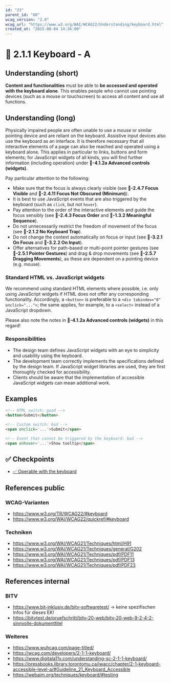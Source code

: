 ```yaml
---
id: "23"
parent_id: "68"
wcag_version: "2.0"
wcag_url: "https://www.w3.org/WAI/WCAG22/Understanding/keyboard.html"
created_at: "2015-08-04 14:36:00"
---
```


# 📜 2.1.1 Keyboard - A

## Understanding (short)

**Content and functionalities** must be able to **be accessed and operated with the keyboard alone**. This enables people who cannot use pointing devices (such as a mouse or touchscreen) to access all content and use all functions.

## Understanding (long)

Physically impaired people are often unable to use a mouse or similar pointing device and are reliant on the keyboard. Assistive input devices also use the keyboard as an interface. It is therefore necessary that all interactive elements of a page can also be reached and operated using a keyboard alone. This applies in particular to links, buttons and form elements; for JavaScript widgets of all kinds, you will find further information (including operation) under **📜-4.1.2a Advanced controls (widgets)**.

Pay particular attention to the following:

- Make sure that the focus is always clearly visible (see **📜-2.4.7 Focus Visible** and **📜-2.4.11 Focus Not Obscured (Minimum)**).
- It is best to use JavaScript events that are also triggered by the keyboard (such as `click`, but not `hover`).
- Pay attention to the order of the interactive elements and guide the focus sensibly (see **📜-2.4.3 Focus Order** and **📜-1.3.2 Meaningful Sequence**).
- Do not unnecessarily restrict the freedom of movement of the focus (see **📜-2.1.2 No Keyboard Trap**).
- Do not change the context automatically on focus or input (see **📜-3.2.1 On Focus** and **📜-3.2.2 On Input**).
- Offer alternatives for path-based or multi-point pointer gestures (see **📜-2.5.1 Pointer Gestures**) and drag & drop movements (see **📜-2.5.7 Dragging Movements**), as these are dependent on a pointing device (e.g. mouse).

### Standard HTML vs. JavaScript widgets

We recommend using standard HTML elements where possible, i.e. only using JavaScript widgets if HTML does not offer any corresponding functionality. Accordingly, a `<button>` is preferable to a `<div tabindex="0" onclick="...">`; the same applies, for example, to a `<select>` instead of a JavaScript dropdown.

Please also note the notes in **📜-4.1.2a Advanced controls (widgets)** in this regard!

### Responsibilities

- The design team defines JavaScript widgets with an eye to simplicity and usability using the keyboard.
- The development team correctly implements the specifications defined by the design team. If JavaScript widget libraries are used, they are first thoroughly checked for accessibility.
- Clients should be aware that the implementation of accessible JavaScript widgets can mean additional work.

## Examples

```html
<!-- HTML switch: good -->
<button>Submit</button>

<!-- Custom switch: bad -->
<span onclick='...'>Submit</span>

<!-- Event that cannot be triggered by the keyboard: bad -->
<span onhover='...'>Show tooltip</span>
```

## ✅ Checkpoints

- [✅ Operable with the keyboard](operable-with-the-keyboard)

## References public

### WCAG-Varianten

- <https://www.w3.org/TR/WCAG22/#keyboard>
- <https://www.w3.org/WAI/WCAG22/quickref/#keyboard>

### Techniken

- <https://www.w3.org/WAI/WCAG21/Techniques/html/H91>
- <https://www.w3.org/WAI/WCAG21/Techniques/general/G202>
- <https://www.w3.org/WAI/WCAG21/Techniques/pdf/PDF11>
- <https://www.w3.org/WAI/WCAG21/Techniques/pdf/PDF13>
- <https://www.w3.org/WAI/WCAG21/Techniques/pdf/PDF23>

## References internal

### BITV

- <https://www.bit-inklusiv.de/bitv-softwaretest/> → keine spezifischen Infos für dieses EK!
- <https://bitvtest.de/pruefschritt/bitv-20-web/bitv-20-web-9-2-4-2-sinnvolle-dokumenttitel>

### Weiteres

- <https://www.wuhcag.com/page-titled/>
- <https://wcag.com/developers/2-1-1-keyboard/>
- <https://www.digitala11y.com/understanding-sc-2-1-1-keyboard/>
- <https://pressbooks.library.torontomu.ca/iwacc/chapter/2-1-keyboard-accessible-level-a/#Guideline_21_Keyboard_Accessible>
- <https://webaim.org/techniques/keyboard/#testing>